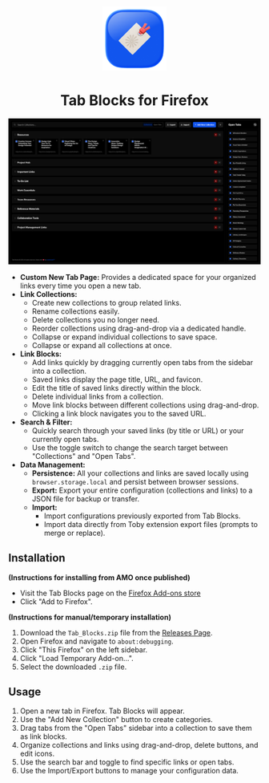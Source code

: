 <center>
<img alt="Fallback image description" src="./screenshots/app icons/app_icon-128.png">
<h1>Tab Blocks for Firefox</h1>
<picture>
  <source media="(prefers-color-scheme: dark)" srcset="./screenshots/screen-dark.png">
  <source media="(prefers-color-scheme: light)" srcset="./screenshots/screen-light.png">
  <img alt="Fallback image description" src="./screenshots/screen-dark.png">
</picture>
</center>

* **Custom New Tab Page:** Provides a dedicated space for your organized links every time you open a new tab.
* **Link Collections:**
    * Create new collections to group related links.
    * Rename collections easily.
    * Delete collections you no longer need.
    * Reorder collections using drag-and-drop via a dedicated handle.
    * Collapse or expand individual collections to save space.
    * Collapse or expand all collections at once.
* **Link Blocks:**
    * Add links quickly by dragging currently open tabs from the sidebar into a collection.
    * Saved links display the page title, URL, and favicon.
    * Edit the title of saved links directly within the block.
    * Delete individual links from a collection.
    * Move link blocks between different collections using drag-and-drop.
    * Clicking a link block navigates you to the saved URL.
* **Search & Filter:**
    * Quickly search through your saved links (by title or URL) or your currently open tabs.
    * Use the toggle switch to change the search target between "Collections" and "Open Tabs".
* **Data Management:**
    * **Persistence:** All your collections and links are saved locally using `browser.storage.local` and persist between browser sessions.
    * **Export:** Export your entire configuration (collections and links) to a JSON file for backup or transfer.
    * **Import:**
        * Import configurations previously exported from Tab Blocks.
        * Import data directly from Toby extension export files (prompts to merge or replace).

## Installation

**(Instructions for installing from AMO once published)**

* Visit the Tab Blocks page on the [Firefox Add-ons store](https://addons.mozilla.org/en-US/firefox/addon/tab-blocks/)
* Click "Add to Firefox".

**(Instructions for manual/temporary installation)**

1.  Download the `Tab_Blocks.zip` file from the [Releases Page](https://github.com/ltrademark/Tab-Blocks-for-Firefox/releases). 
2.  Open Firefox and navigate to `about:debugging`.
3.  Click "This Firefox" on the left sidebar.
4.  Click "Load Temporary Add-on...".
5.  Select the downloaded `.zip` file.

## Usage

1.  Open a new tab in Firefox. Tab Blocks will appear.
2.  Use the "Add New Collection" button to create categories.
3.  Drag tabs from the "Open Tabs" sidebar into a collection to save them as link blocks.
4.  Organize collections and links using drag-and-drop, delete buttons, and edit icons.
5.  Use the search bar and toggle to find specific links or open tabs.
6.  Use the Import/Export buttons to manage your configuration data.
